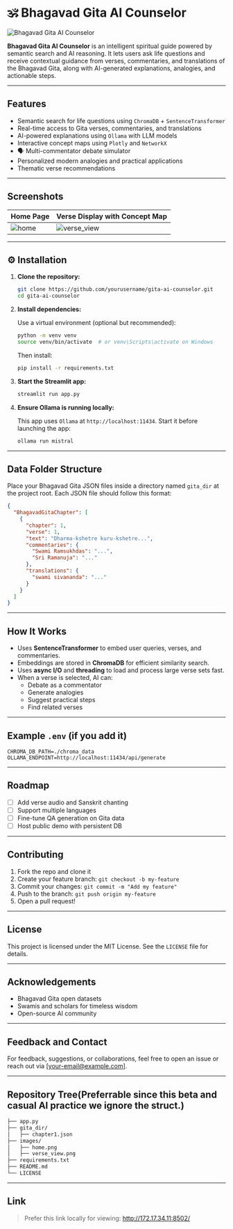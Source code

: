 
# 🕉 Bhagavad Gita AI Counselor

![Bhagavad Gita AI Counselor](main/Screenshot(274).png)

**Bhagavad Gita AI Counselor** is an intelligent spiritual guide powered by semantic search and AI reasoning. It lets users ask life questions and receive contextual guidance from verses, commentaries, and translations of the Bhagavad Gita, along with AI-generated explanations, analogies, and actionable steps.

---

##  Features

-  Semantic search for life questions using `ChromaDB` + `SentenceTransformer`
- Real-time access to Gita verses, commentaries, and translations
-  AI-powered explanations using `Ollama` with LLM models
-  Interactive concept maps using `Plotly` and `NetworkX`
- 🗣 Multi-commentator debate simulator
- Personalized modern analogies and practical applications
-  Thematic verse recommendations

---

##  Screenshots

| Home Page | Verse Display with Concept Map |
|----------|-------------------------------|
| ![home](images/home.png) | ![verse_view](images/verse_view.png) |

---

## ⚙️ Installation

1. **Clone the repository:**

   ```bash
   git clone https://github.com/yourusername/gita-ai-counselor.git
   cd gita-ai-counselor
   ```

2. **Install dependencies:**

   Use a virtual environment (optional but recommended):

   ```bash
   python -m venv venv
   source venv/bin/activate  # or venv\Scripts\activate on Windows
   ```

   Then install:

   ```bash
   pip install -r requirements.txt
   ```

3. **Start the Streamlit app:**

   ```bash
   streamlit run app.py
   ```

4. **Ensure Ollama is running locally:**

   This app uses `Ollama` at `http://localhost:11434`. Start it before launching the app:

   ```bash
   ollama run mistral
   ```

---

##  Data Folder Structure

Place your Bhagavad Gita JSON files inside a directory named `gita_dir` at the project root. Each JSON file should follow this format:

```json
{
  "BhagavadGitaChapter": [
    {
      "chapter": 1,
      "verse": 1,
      "text": "Dharma-kshetre kuru-kshetre...",
      "commentaries": {
        "Swami Ramsukhdas": "...",
        "Sri Ramanuja": "..."
      },
      "translations": {
        "swami sivananda": "..."
      }
    }
  ]
}
```

---

##  How It Works

- Uses **SentenceTransformer** to embed user queries, verses, and commentaries.
- Embeddings are stored in **ChromaDB** for efficient similarity search.
- Uses **async I/O** and **threading** to load and process large verse sets fast.
- When a verse is selected, AI can:
  - Debate as a commentator
  - Generate analogies
  - Suggest practical steps
  - Find related verses

---

##  Example `.env` (if you add it)

```dotenv
CHROMA_DB_PATH=./chroma_data
OLLAMA_ENDPOINT=http://localhost:11434/api/generate
```

---

##  Roadmap

- [ ] Add verse audio and Sanskrit chanting
- [ ] Support multiple languages
- [ ] Fine-tune QA generation on Gita data
- [ ] Host public demo with persistent DB

---

##  Contributing

1. Fork the repo and clone it
2. Create your feature branch: `git checkout -b my-feature`
3. Commit your changes: `git commit -m "Add my feature"`
4. Push to the branch: `git push origin my-feature`
5. Open a pull request!

---

##  License

This project is licensed under the MIT License. See the `LICENSE` file for details.

---

##  Acknowledgements

- Bhagavad Gita open datasets
- Swamis and scholars for timeless wisdom
- Open-source AI community

---

##  Feedback and Contact

For feedback, suggestions, or collaborations, feel free to open an issue or reach out via [your-email@example.com].

---

##  Repository Tree(Preferrable since this beta and casual AI practice we ignore the struct.)

```bash
├── app.py
├── gita_dir/
│   ├── chapter1.json
├── images/
│   ├── home.png
│   ├── verse_view.png
├── requirements.txt
├── README.md
└── LICENSE
```

---

## Link 

> Prefer this link locally for viewing: http://172.17.34.11:8502/
